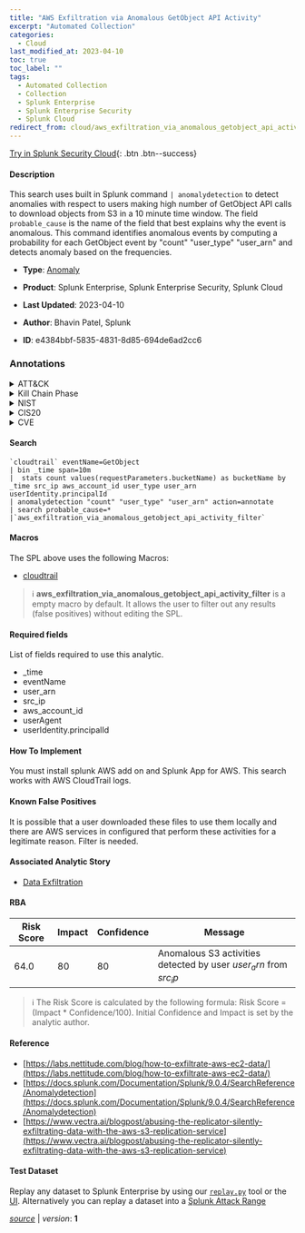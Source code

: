 ```yaml
---
title: "AWS Exfiltration via Anomalous GetObject API Activity"
excerpt: "Automated Collection"
categories:
  - Cloud
last_modified_at: 2023-04-10
toc: true
toc_label: ""
tags:
  - Automated Collection
  - Collection
  - Splunk Enterprise
  - Splunk Enterprise Security
  - Splunk Cloud
redirect_from: cloud/aws_exfiltration_via_anomalous_getobject_api_activity/
---
```




[Try in Splunk Security Cloud](https://www.splunk.com/en_us/cyber-security.html){: .btn .btn--success}

#### Description

This search uses built in  Splunk command `| anomalydetection` to detect anomalies with respect to users making high number of GetObject API calls to download objects from S3 in a 10 minute time window. The field `probable_cause` is the name of the field that best explains why the event is anomalous. This command identifies anomalous events by computing a probability for each GetObject event by &#34;count&#34; &#34;user_type&#34; &#34;user_arn&#34; and detects anomaly based on the frequencies.

- **Type**: [Anomaly](https://github.com/splunk/security_content/wiki/Detection-Analytic-Types)
- **Product**: Splunk Enterprise, Splunk Enterprise Security, Splunk Cloud

- **Last Updated**: 2023-04-10
- **Author**: Bhavin Patel, Splunk
- **ID**: e4384bbf-5835-4831-8d85-694de6ad2cc6

### Annotations
<details>
  <summary>ATT&CK</summary>

<div markdown="1">

#### [ATT&CK](https://attack.mitre.org/)

| ID          | Technique   | Tactic         |
| ----------- | ----------- |--------------- |
| [T1119](https://attack.mitre.org/techniques/T1119/) | Automated Collection | Collection |

</div>
</details>


<details>
  <summary>Kill Chain Phase</summary>

<div markdown="1">

* Exploitation


</div>
</details>


<details>
  <summary>NIST</summary>

<div markdown="1">

* DE.AE



</div>
</details>

<details>
  <summary>CIS20</summary>

<div markdown="1">

* CIS 10



</div>
</details>

<details>
  <summary>CVE</summary>

<div markdown="1">


</div>
</details>


#### Search

```
`cloudtrail` eventName=GetObject 
| bin _time span=10m 
|  stats count values(requestParameters.bucketName) as bucketName by _time src_ip aws_account_id user_type user_arn userIdentity.principalId 
| anomalydetection "count" "user_type" "user_arn" action=annotate 
| search probable_cause=* 
|`aws_exfiltration_via_anomalous_getobject_api_activity_filter`
```

#### Macros
The SPL above uses the following Macros:
* [cloudtrail](https://github.com/splunk/security_content/blob/develop/macros/cloudtrail.yml)

> :information_source:
> **aws_exfiltration_via_anomalous_getobject_api_activity_filter** is a empty macro by default. It allows the user to filter out any results (false positives) without editing the SPL.



#### Required fields
List of fields required to use this analytic.
* _time
* eventName
* user_arn
* src_ip
* aws_account_id
* userAgent
* userIdentity.principalId



#### How To Implement
You must install splunk AWS add on and Splunk App for AWS. This search works with AWS CloudTrail logs.
#### Known False Positives
It is possible that a user downloaded these files to use them locally and there are AWS services in configured that perform these activities for a legitimate reason. Filter is needed.

#### Associated Analytic Story
* [Data Exfiltration](/stories/data_exfiltration)




#### RBA

| Risk Score  | Impact      | Confidence   | Message      |
| ----------- | ----------- |--------------|--------------|
| 64.0 | 80 | 80 | Anomalous S3 activities detected by user $user_arn$ from $src_ip$ |


> :information_source:
> The Risk Score is calculated by the following formula: Risk Score = (Impact * Confidence/100). Initial Confidence and Impact is set by the analytic author.


#### Reference

* [https://labs.nettitude.com/blog/how-to-exfiltrate-aws-ec2-data/](https://labs.nettitude.com/blog/how-to-exfiltrate-aws-ec2-data/)
* [https://docs.splunk.com/Documentation/Splunk/9.0.4/SearchReference/Anomalydetection](https://docs.splunk.com/Documentation/Splunk/9.0.4/SearchReference/Anomalydetection)
* [https://www.vectra.ai/blogpost/abusing-the-replicator-silently-exfiltrating-data-with-the-aws-s3-replication-service](https://www.vectra.ai/blogpost/abusing-the-replicator-silently-exfiltrating-data-with-the-aws-s3-replication-service)



#### Test Dataset
Replay any dataset to Splunk Enterprise by using our [`replay.py`](https://github.com/splunk/attack_data#using-replaypy) tool or the [UI](https://github.com/splunk/attack_data#using-ui).
Alternatively you can replay a dataset into a [Splunk Attack Range](https://github.com/splunk/attack_range#replay-dumps-into-attack-range-splunk-server)




[*source*](https://github.com/splunk/security_content/tree/develop/detections/cloud/aws_exfiltration_via_anomalous_getobject_api_activity.yml) \| *version*: **1**